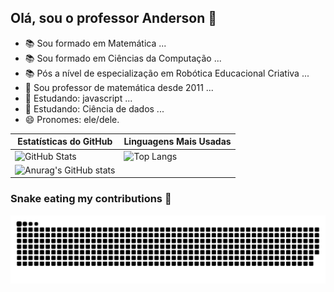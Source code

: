 ## Olá, sou o professor Anderson 👋

- 📚 Sou formado em Matemática ...
- 📚 Sou formado em Ciências da Computação ...
- 📚 Pós a nível de especialização em Robótica Educacional Criativa ...
- 🔭 Sou professor de matemática desde 2011 ...
- 🌱 Estudando: javascript ...
- 🌱 Estudando: Ciência de dados ...
- 😄 Pronomes: ele/dele.



| Estatísticas do GitHub | Linguagens Mais Usadas |
|-------------------------|------------------------|
| ![GitHub Stats](https://github-readme-stats.vercel.app/api?username=ProfAndersonAndrade&show_icons=true&theme=merko) | ![Top Langs](https://github-readme-stats.vercel.app/api/top-langs/?username=ProfAndersonAndrade&layout=compact&theme=merko) |
| ![Anurag's GitHub stats](https://github-readme-stats.vercel.app/api?username=ProfAndersonAndrade&show_icons=true&theme=merko&hide=issues,contribs&count_private=true)


### Snake eating my contributions 🐍
![Snake animation](https://raw.githubusercontent.com/ProfAndersonAndrade/ProfAndersonAndrade/output/github-snake.svg)


